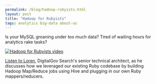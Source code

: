 ```yaml
---
permalink: /blog/hadoop-rubyists.html
layout: post
title: "Hadoop for Rubyists"
tags: analytics big-data about-us
---
```

Is your MySQL groaning under too much data? Tired of waiting hours for analytics rake tasks?

[![Hadoop for Rubyists video](https://9fddeb862c037f6d2190-f1564c64756a8cfee25b6b19953b1d23.ssl.cf2.rackcdn.com/tumblr_luckbhCakH1qid15q.png)](http://pivotallabs.com/talks/150-hadoop-for-rubyists)

[Listen to Loren](http://pivotallabs.com/talks/150-hadoop-for-rubyists), DigitalGov Search's senior technical architect, as he discusses how we leveraged our existing Ruby codebase by building Hadoop Map/Reduce jobs using Hive and plugging in our own Ruby mappers/reducers.
